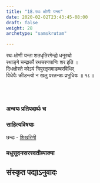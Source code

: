```yaml
---
title: "18.रथः क्षोणी यन्ता"
date: 2020-02-02T23:43:45-08:00
draft: false
weight: 28
archetype: "samskrutam"

---
```


रथः क्षोणी यन्ता शतधृतिरगेन्द्रो धनुरथो
<br/>रथाङ्गे चन्द्रार्कौ रथचरणपाणिः शर इति ।
<br/>दिधक्षोस्ते कोऽयं त्रिपुरतृणमाडम्बरविधिर्
<br/>विधेयैः क्रीडन्त्यो न खलु परतन्त्राः प्रभुधियः ॥ १८॥
<br/>

<br/><br/>

### अन्वयः प्रतिपदार्थः च


### साहित्यविषयाः 

छन्दः - [शिखरिणी](/sahitya-shaastra-parichaya/chandas-prakarana/08_shikharini/) 


### मधुसूदनसरस्वतीव्याक्या

## संस्कृत पद्याऽनुवादः